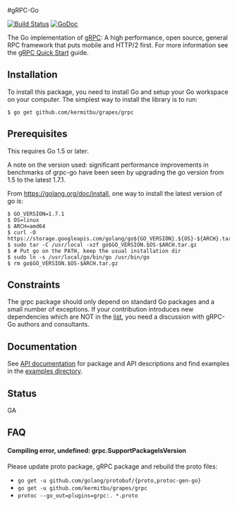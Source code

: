 #gRPC-Go

[![Build Status](https://travis-ci.org/grpc/grpc-go.svg)](https://travis-ci.org/grpc/grpc-go) [![GoDoc](https://godoc.org/github.com/kermitbu/grapes/grpc?status.svg)](https://godoc.org/github.com/kermitbu/grapes/grpc)

The Go implementation of [gRPC](http://www.grpc.io/): A high performance, open source, general RPC framework that puts mobile and HTTP/2 first. For more information see the [gRPC Quick Start](http://www.grpc.io/docs/) guide.

Installation
------------

To install this package, you need to install Go and setup your Go workspace on your computer. The simplest way to install the library is to run:

```
$ go get github.com/kermitbu/grapes/grpc
```

Prerequisites
-------------

This requires Go 1.5 or later.

A note on the version used: significant performance improvements in benchmarks
of grpc-go have been seen by upgrading the go version from 1.5 to the latest
1.7.1.

From https://golang.org/doc/install, one way to install the latest version of go is:
```
$ GO_VERSION=1.7.1
$ OS=linux
$ ARCH=amd64
$ curl -O https://storage.googleapis.com/golang/go${GO_VERSION}.${OS}-${ARCH}.tar.gz
$ sudo tar -C /usr/local -xzf go$GO_VERSION.$OS-$ARCH.tar.gz
$ # Put go on the PATH, keep the usual installation dir
$ sudo ln -s /usr/local/go/bin/go /usr/bin/go
$ rm go$GO_VERSION.$OS-$ARCH.tar.gz
```

Constraints
-----------
The grpc package should only depend on standard Go packages and a small number of exceptions. If your contribution introduces new dependencies which are NOT in the [list](http://godoc.org/github.com/kermitbu/grapes/grpc?imports), you need a discussion with gRPC-Go authors and consultants.

Documentation
-------------
See [API documentation](https://godoc.org/github.com/kermitbu/grapes/grpc) for package and API descriptions and find examples in the [examples directory](examples/).

Status
------
GA

FAQ
---

#### Compiling error, undefined: grpc.SupportPackageIsVersion

Please update proto package, gRPC package and rebuild the proto files:
 - `go get -u github.com/golang/protobuf/{proto,protoc-gen-go}`
 - `go get -u github.com/kermitbu/grapes/grpc`
 - `protoc --go_out=plugins=grpc:. *.proto`
